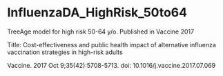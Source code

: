 # InfluenzaDA_HighRisk_50to64
TreeAge model for high risk 50-64 y/o. Published in Vaccine 2017

Title: Cost-effectiveness and public health impact of alternative influenza vaccination strategies in high-risk adults

Vaccine. 2017 Oct 9;35(42):5708-5713. doi: 10.1016/j.vaccine.2017.07.069
